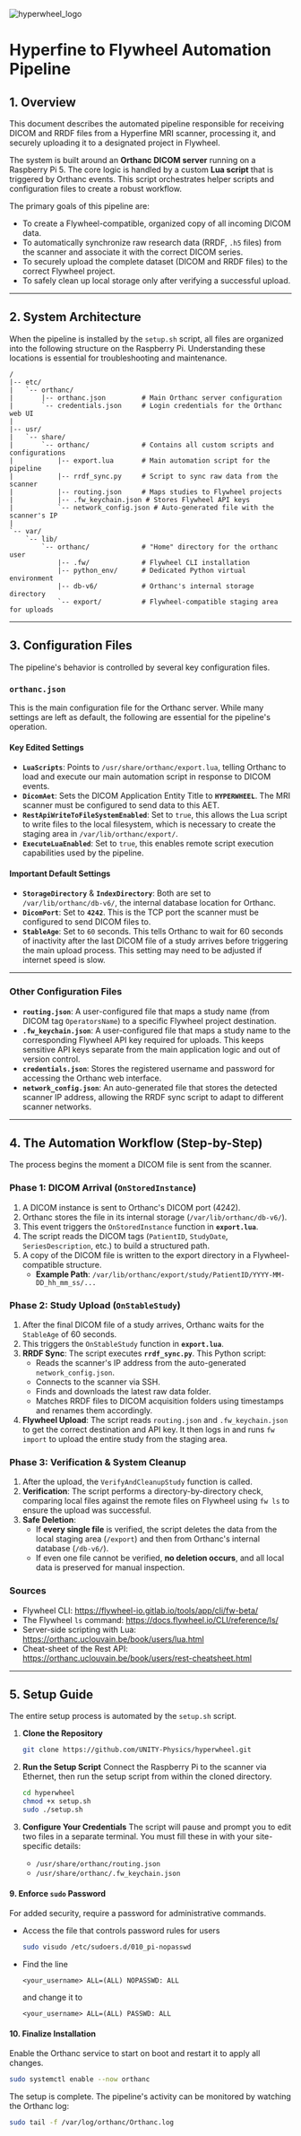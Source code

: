 ![hyperwheel_logo](https://github.com/user-attachments/assets/a7c833df-3650-4902-b12e-2101a91cfdd3)

# Hyperfine to Flywheel Automation Pipeline

## 1. Overview

This document describes the automated pipeline responsible for receiving DICOM and RRDF files from a Hyperfine MRI scanner, processing it, and securely uploading it to a designated project in Flywheel.

The system is built around an **Orthanc DICOM server** running on a Raspberry Pi 5. The core logic is handled by a custom **Lua script** that is triggered by Orthanc events. This script orchestrates helper scripts and configuration files to create a robust workflow.

The primary goals of this pipeline are:
* To create a Flywheel-compatible, organized copy of all incoming DICOM data.
* To automatically synchronize raw research data (RRDF, `.h5` files) from the scanner and associate it with the correct DICOM series.
* To securely upload the complete dataset (DICOM and RRDF files) to the correct Flywheel project.
* To safely clean up local storage only after verifying a successful upload.

***
## 2. System Architecture

When the pipeline is installed by the `setup.sh` script, all files are organized into the following structure on the Raspberry Pi. Understanding these locations is essential for troubleshooting and maintenance.

```
/
|-- etc/
|   `-- orthanc/
|       |-- orthanc.json         # Main Orthanc server configuration
|       `-- credentials.json     # Login credentials for the Orthanc web UI
|
|-- usr/
|   `-- share/
|       `-- orthanc/             # Contains all custom scripts and configurations
|           |-- export.lua       # Main automation script for the pipeline
|           |-- rrdf_sync.py     # Script to sync raw data from the scanner
|           |-- routing.json     # Maps studies to Flywheel projects
|           |-- .fw_keychain.json # Stores Flywheel API keys
|           `-- network_config.json # Auto-generated file with the scanner's IP
|
`-- var/
    `-- lib/
        `-- orthanc/             # "Home" directory for the orthanc user
            |-- .fw/             # Flywheel CLI installation
            |-- python_env/      # Dedicated Python virtual environment
            |-- db-v6/           # Orthanc's internal storage directory
            `-- export/          # Flywheel-compatible staging area for uploads
```

---
## 3. Configuration Files

The pipeline's behavior is controlled by several key configuration files.

### `orthanc.json`
This is the main configuration file for the Orthanc server. While many settings are left as default, the following are essential for the pipeline's operation.

#### Key Edited Settings
* **`LuaScripts`**: Points to `/usr/share/orthanc/export.lua`, telling Orthanc to load and execute our main automation script in response to DICOM events.
* **`DicomAet`**: Sets the DICOM Application Entity Title to **`HYPERWHEEL`**. The MRI scanner must be configured to send data to this AET.
* **`RestApiWriteToFileSystemEnabled`**: Set to `true`, this allows the Lua script to write files to the local filesystem, which is necessary to create the staging area in `/var/lib/orthanc/export/`.
* **`ExecuteLuaEnabled`**: Set to `true`, this enables remote script execution capabilities used by the pipeline.

#### Important Default Settings
* **`StorageDirectory`** & **`IndexDirectory`**: Both are set to `/var/lib/orthanc/db-v6/`, the internal database location for Orthanc.
* **`DicomPort`**: Set to **`4242`**. This is the TCP port the scanner must be configured to send DICOM files to.
* **`StableAge`**: Set to `60` seconds. This tells Orthanc to wait for 60 seconds of inactivity after the last DICOM file of a study arrives before triggering the main upload process. This setting may need to be adjusted if internet speed is slow.

---
### Other Configuration Files
* **`routing.json`**: A user-configured file that maps a study name (from DICOM tag `OperatorsName`) to a specific Flywheel project destination.
* **`.fw_keychain.json`**: A user-configured file that maps a study name to the corresponding Flywheel API key required for uploads. This keeps sensitive API keys separate from the main application logic and out of version control.
* **`credentials.json`**: Stores the registered username and password for accessing the Orthanc web interface.
* **`network_config.json`**: An auto-generated file that stores the detected scanner IP address, allowing the RRDF sync script to adapt to different scanner networks.

***
## 4. The Automation Workflow (Step-by-Step)

The process begins the moment a DICOM file is sent from the scanner.

### Phase 1: DICOM Arrival (`OnStoredInstance`)
1.  A DICOM instance is sent to Orthanc's DICOM port (4242).
2.  Orthanc stores the file in its internal storage (`/var/lib/orthanc/db-v6/`).
3.  This event triggers the `OnStoredInstance` function in **`export.lua`**.
4.  The script reads the DICOM tags (`PatientID`, `StudyDate`, `SeriesDescription`, etc.) to build a structured path.
5.  A copy of the DICOM file is written to the export directory in a Flywheel-compatible structure.
    * **Example Path**: `/var/lib/orthanc/export/study/PatientID/YYYY-MM-DD_hh_mm_ss/...`

### Phase 2: Study Upload (`OnStableStudy`)
1.  After the final DICOM file of a study arrives, Orthanc waits for the `StableAge` of 60 seconds.
2.  This triggers the `OnStableStudy` function in **`export.lua`**.
3.  **RRDF Sync**: The script executes **`rrdf_sync.py`**. This Python script:
    * Reads the scanner's IP address from the auto-generated `network_config.json`.
    * Connects to the scanner via SSH.
    * Finds and downloads the latest raw data folder.
    * Matches RRDF files to DICOM acquisition folders using timestamps and renames them accordingly.
4.  **Flywheel Upload**: The script reads `routing.json` and `.fw_keychain.json` to get the correct destination and API key. It then logs in and runs `fw import` to upload the entire study from the staging area.


### Phase 3: Verification & System Cleanup
1.  After the upload, the `VerifyAndCleanupStudy` function is called.
2.  **Verification**: The script performs a directory-by-directory check, comparing local files against the remote files on Flywheel using `fw ls` to ensure the upload was successful.
3.  **Safe Deletion**:
    * If **every single file** is verified, the script deletes the data from the local staging area (`/export`) and then from Orthanc's internal database (`/db-v6/`).
    * If even one file cannot be verified, **no deletion occurs**, and all local data is preserved for manual inspection.



### Sources
* Flywheel CLI: https://flywheel-io.gitlab.io/tools/app/cli/fw-beta/
* The Flywheel `ls` command: https://docs.flywheel.io/CLI/reference/ls/
* Server-side scripting with Lua: https://orthanc.uclouvain.be/book/users/lua.html
* Cheat-sheet of the Rest API: https://orthanc.uclouvain.be/book/users/rest-cheatsheet.html


---
## 5. Setup Guide

The entire setup process is automated by the `setup.sh` script.

1.  **Clone the Repository**
    ```bash
    git clone https://github.com/UNITY-Physics/hyperwheel.git
    ```

2.  **Run the Setup Script**
    Connect the Raspberry Pi to the scanner via Ethernet, then run the setup script from within the cloned directory.
    ```bash
    cd hyperwheel
    chmod +x setup.sh
    sudo ./setup.sh
    ```
3.  **Configure Your Credentials**
    The script will pause and prompt you to edit two files in a separate terminal. You must fill these in with your site-specific details:
    * `/usr/share/orthanc/routing.json`
    * `/usr/share/orthanc/.fw_keychain.json`

#### 9. Enforce `sudo` Password
For added security, require a password for administrative commands.
* Access the file that controls password rules for users
    ```bash
    sudo visudo /etc/sudoers.d/010_pi-nopasswd
    ```
    
* Find the line
    
    `<your_username> ALL=(ALL) NOPASSWD: ALL`
    
    and change it to
    
    `<your_username> ALL=(ALL) PASSWD: ALL`

#### 10. Finalize Installation
Enable the Orthanc service to start on boot and restart it to apply all changes.
```bash
sudo systemctl enable --now orthanc
```
The setup is complete. The pipeline's activity can be monitored by watching the Orthanc log:
```bash
sudo tail -f /var/log/orthanc/Orthanc.log
```
